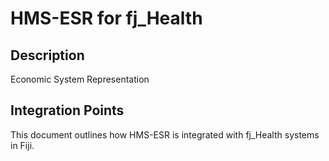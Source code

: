 # HMS-ESR for fj_Health

## Description

Economic System Representation

## Integration Points

This document outlines how HMS-ESR is integrated with fj_Health systems in Fiji.
